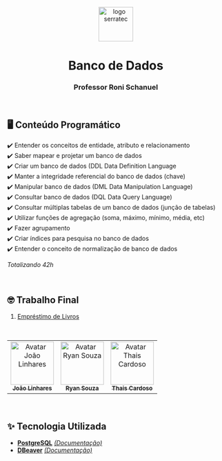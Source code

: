 <p align="center" style="bottom:10px;">
   <img height="80px" src="assets/BancoDeDados/logoSerratec.jpg" alt="logo serratec"/>
</p>
<h1 align="center" style="border-bottom: none!important;padding-bottom:0px!important;">Banco de Dados</h1>
<h3 align="center">Professor Roni Schanuel</h3>

</br>

## 🖥️ Conteúdo Programático

✔️ Entender os conceitos de entidade, atributo e relacionamento</br>
✔️ Saber mapear e projetar um banco de dados</br>
✔️ Criar um banco de dados (DDL Data Definition Language</br>
✔️ Manter a integridade referencial do banco de dados (chave)</br>
✔️ Manipular banco de dados (DML Data Manipulation Language)</br>
✔️ Consultar banco de dados (DQL Data Query Language)</br>
✔️ Consultar múltiplas tabelas de um banco de dados (junção de tabelas)</br>
✔️ Utilizar funções de agregação (soma, máximo, mínimo, média, etc)</br>
✔️ Fazer agrupamento</br>
✔️ Criar índices para pesquisa no banco de dados</br>
✔️ Entender o conceito de normalização de banco de dados</br>

*Totalizando 42h*

</br>

## 🤓 Trabalho Final 

 1. [Empréstimo de Livros](https://github.com/thaiscardosodemello/serratec.residenciatic/blob/main/BancoDeDados/Trabalho%20Final/avaliacao_01.sql)
 
<br/>
 <table align="center">
    <tr>
    <!--<td align="center">
      <a href="https://github.com/eduardofmonteiro">
        <img src="https://avatars.githubusercontent.com/u/44728582?v=4" width="100px;" alt="Avatar Eduardo Felipe"/><br>
        <sub>
          <b>Eduardo Felipe</b>
        </sub>
      </a>
    </td>-->
    <td align="center">
      <a href="https://github.com/JoaoGLinhares">
        <img src="https://avatars.githubusercontent.com/u/177574425?v=4" width="100px;" alt="Avatar João Linhares"/><br>
        <sub>
          <b>João Linhares</b>
        </sub>
      </a><br>
    </td>
    <td align="center">
      <a href="https://github.com/ryansouza9">
        <img src="https://avatars.githubusercontent.com/u/178517635?v=4" width="100px;" alt="Avatar Ryan Souza"/><br>
        <sub>
          <b>Ryan Souza</b>
        </sub>
      </a><br>
    </td>
    <td align="center">
      <a href="https://github.com/thaiscardosodemello">
        <img src="https://avatars.githubusercontent.com/u/14929797?v=4" width="100px;" alt="Avatar Thais Cardoso"/><br>
        <sub>
          <b>Thais Cardoso</b>
        </sub>
      </a><br>
    </td>
    <!--<td align="center">
      <a href="https://github.com/thaissan">
        <img src="https://avatars.githubusercontent.com/u/86802712?v=4" width="100px;" alt="Avatar Thais Santos"/><br>
        <sub>
          <b>Thais Santos</b>
        </sub>
      </a><br>
    </td>-->
</table>

</br>

## ✨ Tecnologia Utilizada

- [**PostgreSQL**](https://www.postgresql.org)    [*(Documentação)*](https://www.postgresql.org/docs/)
- [**DBeaver**](https://dbeaver.io)    [*(Documentação)*](https://dbeaver.com/docs/dbeaver/)


